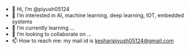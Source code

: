 - 👋 Hi, I’m @piyush05124
- 👀 I’m interested in AI, machine learning, deep learning, IOT, embedded systems
- 🌱 I’m currently learning ...
- 💞️ I’m looking to collaborate on ...
- 📫 How to reach me: my mail id is kesharipiyush05124@gmail.com


<!---
piyush05124/piyush05124 is a ✨ special ✨ repository because its `README.md` (this file) appears on your GitHub profile.
You can click the Preview link to take a look at your changes.
--->
